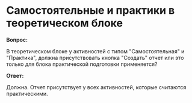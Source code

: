 # Самостоятельные и практики в теоретическом блоке

**Вопрос:**

В теоретическом блоке у активностей с типом "Самостоятельная" и "Практика", должна присутствовать кнопка "Создать" отчет или это только для блока практической подготовки применяется?

**Ответ:**

Должна. Отчет присутствует у всех активностей, которые считаются практическими.
